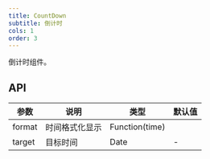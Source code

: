 ```yaml
---
title: CountDown 
subtitle: 倒计时
cols: 1
order: 3
---
```


倒计时组件。

## API

| 参数      | 说明                                      | 类型         | 默认值 |
|----------|------------------------------------------|-------------|-------|
| format | 时间格式化显示 | Function(time) |  |
| target | 目标时间 | Date | - |
